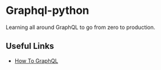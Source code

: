 # Graphql-python

Learning all around GraphQL to go from zero to production.



## Useful Links
- [How To GraphQL](https://www.howtographql.com/)
